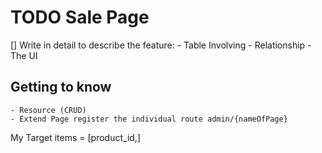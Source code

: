 # TODO Sale Page
[] Write in detail to describe the feature:
    - Table Involving
    - Relationship
    - The UI
## Getting to know
    - Resource (CRUD)
    - Extend Page register the individual route admin/{nameOfPage}

My Target items = [product_id,]
